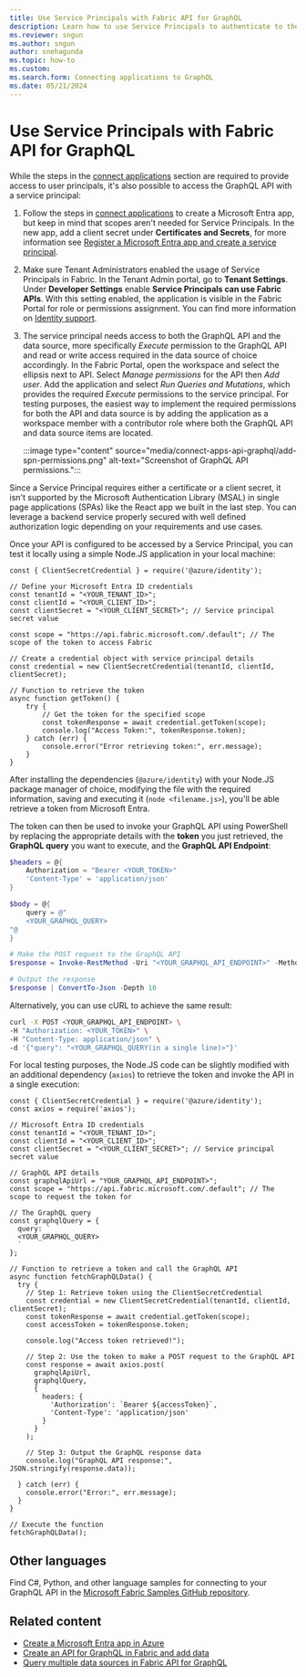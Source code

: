 ```yaml
---
title: Use Service Principals with Fabric API for GraphQL
description: Learn how to use Service Principals to authenticate to the API for GraphQL.
ms.reviewer: sngun
ms.author: sngun
author: snehagunda
ms.topic: how-to
ms.custom:
ms.search.form: Connecting applications to GraphQL
ms.date: 05/21/2024
---
```


# Use Service Principals with Fabric API for GraphQL

While the steps in the [connect applications](connect-apps-api-graphql.md) section are required to provide access to user principals, it's also possible to access the GraphQL API with a service principal:

1. Follow the steps in [connect applications](connect-apps-api-graphql.md) to create a Microsoft Entra app, but keep in mind that scopes aren't needed for Service Principals. In the new app, add a client secret under **Certificates and Secrets**, for more information see [Register a Microsoft Entra app and create a service principal](/entra/identity-platform/howto-create-service-principal-portal).
2. Make sure Tenant Administrators enabled the usage of Service Principals in Fabric. In the Tenant Admin portal, go to **Tenant Settings**. Under **Developer Settings** enable **Service Principals can use Fabric APIs**. With this setting enabled, the application is visible in the Fabric Portal for role or permissions assignment. You can find more information on [Identity support](/rest/api/fabric/articles/identity-support#service-principal-tenant-setting).
3. The service principal needs access to both the GraphQL API and the data source, more specifically *Execute* permission to the GraphQL API and read or write access required in the data source of choice accordingly. In the Fabric Portal, open the workspace and select the ellipsis next to API. Select *Manage permissions* for the API then *Add user*. Add the application and select *Run Queries and Mutations*, which provides the required *Execute* permissions to the service principal.  For testing purposes, the easiest way to implement the required permissions for both the API and data source is by adding the application as a workspace member with a contributor role where both the GraphQL API and data source items are located.


    :::image type="content" source="media/connect-apps-api-graphql/add-spn-permissions.png" alt-text="Screenshot of GraphQL API permissions.":::

Since a Service Principal requires either a certificate or a client secret, it isn't supported by the Microsoft Authentication Library (MSAL) in single page applications (SPAs) like the React app we built in the last step. You can leverage a backend service properly secured with well defined authorization logic depending on your requirements and use cases.

Once your API is configured to be accessed by a Service Principal, you can test it locally using a simple Node.JS application in your local machine:

```nodejs
const { ClientSecretCredential } = require('@azure/identity');

// Define your Microsoft Entra ID credentials
const tenantId = "<YOUR_TENANT_ID>";
const clientId = "<YOUR_CLIENT_ID>";
const clientSecret = "<YOUR_CLIENT_SECRET>"; // Service principal secret value

const scope = "https://api.fabric.microsoft.com/.default"; // The scope of the token to access Fabric

// Create a credential object with service principal details
const credential = new ClientSecretCredential(tenantId, clientId, clientSecret);

// Function to retrieve the token
async function getToken() {
    try {
        // Get the token for the specified scope
        const tokenResponse = await credential.getToken(scope);
        console.log("Access Token:", tokenResponse.token);
    } catch (err) {
        console.error("Error retrieving token:", err.message);
    }
}
```

After installing the dependencies (`@azure/identity`) with your Node.JS package manager of choice, modifying the file with the required information, saving and executing it (`node <filename.js>`), you'll be able retrieve a token from Microsoft Entra.

The token can then be used to invoke your GraphQL API using PowerShell by replacing the appropriate details with the **token** you just retrieved, the **GraphQL query** you want to execute, and the **GraphQL API Endpoint**:

```powershell
$headers = @{
    Authorization = "Bearer <YOUR_TOKEN>"
    'Content-Type' = 'application/json'
}

$body = @{
    query = @"
    <YOUR_GRAPHQL_QUERY>
"@
}

# Make the POST request to the GraphQL API
$response = Invoke-RestMethod -Uri "<YOUR_GRAPHQL_API_ENDPOINT>" -Method POST -Headers $headers -Body ($body | ConvertTo-Json)

# Output the response
$response | ConvertTo-Json -Depth 10 


```

Alternatively, you can use cURL to achieve the same result:

```bash
curl -X POST <YOUR_GRAPHQL_API_ENDPOINT> \
-H "Authorization: <YOUR_TOKEN>" \
-H "Content-Type: application/json" \
-d '{"query": "<YOUR_GRAPHQL_QUERY(in a single line)>"}'
```

For local testing purposes, the Node.JS code can be slightly modified with an additional dependency (`axios`) to retrieve the token and invoke the API in a single execution:

```nodejs
const { ClientSecretCredential } = require('@azure/identity');
const axios = require('axios');

// Microsoft Entra ID credentials
const tenantId = "<YOUR_TENANT_ID>";
const clientId = "<YOUR_CLIENT_ID>";
const clientSecret = "<YOUR_CLIENT_SECRET>"; // Service principal secret value

// GraphQL API details
const graphqlApiUrl = "YOUR_GRAPHQL_API_ENDPOINT>";
const scope = "https://api.fabric.microsoft.com/.default"; // The scope to request the token for

// The GraphQL query
const graphqlQuery = {
  query: `
  <YOUR_GRAPHQL_QUERY>
  `
};

// Function to retrieve a token and call the GraphQL API
async function fetchGraphQLData() {
  try {
    // Step 1: Retrieve token using the ClientSecretCredential
    const credential = new ClientSecretCredential(tenantId, clientId, clientSecret);
    const tokenResponse = await credential.getToken(scope);
    const accessToken = tokenResponse.token;

    console.log("Access token retrieved!");

    // Step 2: Use the token to make a POST request to the GraphQL API
    const response = await axios.post(
      graphqlApiUrl,
      graphqlQuery,
      {
        headers: {
          'Authorization': `Bearer ${accessToken}`,
          'Content-Type': 'application/json'
        }
      }
    );

    // Step 3: Output the GraphQL response data
    console.log("GraphQL API response:", JSON.stringify(response.data));
    
  } catch (err) {
    console.error("Error:", err.message);
  }
}

// Execute the function
fetchGraphQLData();
```

## Other languages

Find C#, Python, and other language samples for connecting to your GraphQL API in the [Microsoft Fabric Samples GitHub repository](https://github.com/microsoft/fabric-samples/tree/main/docs-samples/data-engineering/GraphQL).

## Related content

- [Create a Microsoft Entra app in Azure](/rest/api/fabric/articles/get-started/create-entra-app)
- [Create an API for GraphQL in Fabric and add data](get-started-api-graphql.md)
- [Query multiple data sources in Fabric API for GraphQL](multiple-data-sources-graphql.md)
